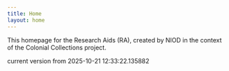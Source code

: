 ```yaml
---
title: Home
layout: home
---
```


This homepage for the Research Aids (RA), created by NIOD in the context of the Colonial Collections project. 


current version from 2025-10-21 12:33:22.135882
